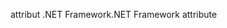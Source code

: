<span data-ttu-id="4c231-101">attribut .NET Framework</span><span class="sxs-lookup"><span data-stu-id="4c231-101">.NET Framework attribute</span></span>
